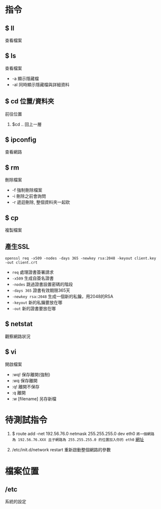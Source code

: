 # 指令

## **$ ll**
查看檔案

## **$ ls** 
查看檔案
* -a 顯示隱藏檔
* -al 同時顯示隱藏檔與詳細資料  

## **$ cd 位置/資料夾**
 前往位置
 1. $cd .. 回上一層

## **$ ipconfig**
查看網路

## **$ rm**
刪除檔案
* -f 強制刪除檔案
* -i 刪除之前會詢問
* -r 遞迴刪除, 整個資料夾一起砍
## **$ cp**
複製檔案

## **產生SSL**
```
openssl req -x509 -nodes -days 365 -newkey rsa:2048 -keyout client.key -out client.crt
```
* `req` 處理證書簽署請求
* `-x509` 生成自簽名證書
* `-nodes` 跳過證書設置密碼的階段
* `-days 365` 證書有效期限365天
* `-newkey rsa:2048` 生成一個新的私鑰，用2048的RSA
* `-keyout` 新的私鑰要放在哪
* `-out` 新的證書要放在哪


## **$ netstat**
觀察網路狀況

## **$ vi**
開啟檔案
* :wq! 保存離開(強制)
* :wq 保存離開
* :q! 離開不保存
* :q 離開
* :w [filename] 另存新檔

# 待測試指令

1. $ route add -net 192.56.76.0 netmask 255.255.255.0 dev eth0
`將一個網路為 192.56.76.XXX 且子網路為 255.255.255.0 的位置加入你的 eth0`
[網址](http://linux.vbird.org/linux_basic/redhat6.1/linux_06command.php)

1. /etc/init.d/network restart 重新啟動整個網路的參數

# 檔案位置

## **/etc**
系統的設定

